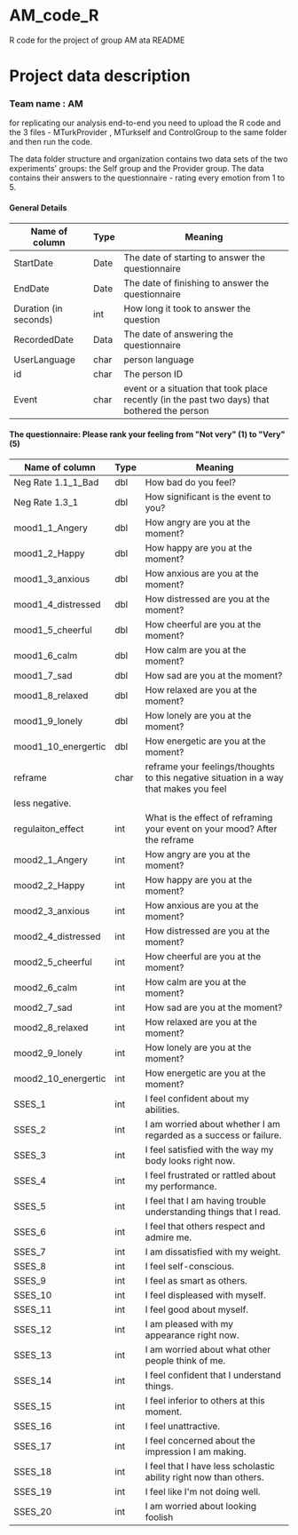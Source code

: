 # AM_code_R
R code for the project of group AM
ata README

# Project data description
### Team name : AM
 for replicating our analysis end-to-end you need to upload the R code and the 3 files - MTurkProvider , MTurkself and ControlGroup to the same folder and then run the code.

The data folder structure and organization contains two data sets of the two experiments' groups: 
the Self group and the Provider group. 
The data contains their answers to the questionnaire - rating every emotion from 1 to 5.  

#### General Details  

| Name of column | Type | Meaning |
|--------|------|---------|
|StartDate|Date|The date of starting to answer the questionnaire|
|EndDate|Date|The date of finishing to answer the questionnaire|
|Duration (in seconds)|int| How long it took to answer the question| 
|RecordedDate|Data|The date of answering the questionnaire|
|UserLanguage|char| person language|
|id| char| The person ID|
|Event| char| event or a situation that took place recently (in the past two days) that bothered the person|

#### The questionnaire: **Please rank your feeling from "Not very" (1) to "Very" (5)**


| Name of column | Type | Meaning |
|--------|------|---------|
|Neg Rate 1.1_1_Bad|dbl| How bad do you feel? |
|Neg Rate 1.3_1|dbl|How significant is the event to you?|
|mood1_1_Angery|dbl| How angry are you at the moment?|
|mood1_2_Happy|dbl| How happy are you at the moment?|
|mood1_3_anxious|dbl| How anxious are you at the moment?|
|mood1_4_distressed|dbl| How distressed are you at the moment?|
|mood1_5_cheerful|dbl| How cheerful are you at the moment?|
|mood1_6_calm |dbl| How calm are you at the moment?|
|mood1_7_sad |dbl| How sad are you at the moment?|
|mood1_8_relaxed|dbl| How relaxed are you at the moment?|
|mood1_9_lonely |dbl| How lonely are you at the moment?|
|mood1_10_energertic |dbl| How energetic are you at the moment?|
|reframe|char|reframe your feelings/thoughts to this negative situation in a way that makes you feel
 less negative.|
|regulaiton_effect|int| What is the effect of reframing your event on your mood? After the reframe|
|mood2_1_Angery |int|How angry are you at the moment?|
|mood2_2_Happy|int| How happy are you at the moment?|
|mood2_3_anxious|int| How anxious are you at the moment?|
|mood2_4_distressed |int| How distressed are you at the moment?|
|mood2_5_cheerful|int| How cheerful are you at the moment?|
|mood2_6_calm|int|How calm are you at the moment?|
|mood2_7_sad|int|How sad are you at the moment?|
|mood2_8_relaxed|int| How relaxed are you at the moment?|
|mood2_9_lonely |int| How lonely are you at the moment?|
|mood2_10_energertic |int|How energetic are you at the moment?|
|SSES_1|int|I feel confident about my abilities.|
|SSES_2|int|I am worried about whether I am regarded as a success or failure.|
|SSES_3|int|I feel satisfied with the way my body looks right now.|
|SSES_4|int| I feel frustrated or rattled about my performance.|
|SSES_5|int|I feel that I am having trouble understanding things that I read.|
|SSES_6|int| I feel that others respect and admire me.|
|SSES_7|int|I am dissatisfied with my weight.|
|SSES_8|int| I feel self-conscious.|
|SSES_9 |int|I feel as smart as others.|
|SSES_10|int| I feel displeased with myself.|
|SSES_11 |int|I feel good about myself.|
|SSES_12|int| I am pleased with my appearance right now.|
|SSES_13 |int|I am worried about what other people think of me.|
|SSES_14|int|I feel confident that I understand things.|
|SSES_15|int|I feel inferior to others at this moment.|
|SSES_16 |int|I feel unattractive.|
|SSES_17|int|I feel concerned about the impression I am making.|
|SSES_18 |int| I feel that I have less scholastic ability right now than others.|
|SSES_19 |int|I feel like I'm not doing well.|
|SSES_20|int| I am worried about looking foolish|
